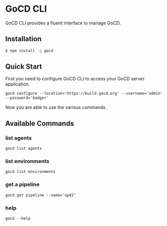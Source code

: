 # GoCD CLI

GoCD CLI provides a fluent interface to manage GoCD.

## Installation

```bash
$ npm install -g gocd
```

## Quick Start

First you need to configure GoCD CLI to access your GoCD server application.
```
gocd configure --location='https://build.gocd.org' --username='admin' --password='badger'
```

Now you are able to use the various commands.

## Available Commands

### list agents
```
gocd list agents
```

### list environments
```
gocd list environments
```

### get a pipeline  
```
gocd get pipeline --name='up42' 
```

### help
```
gocd --help
```